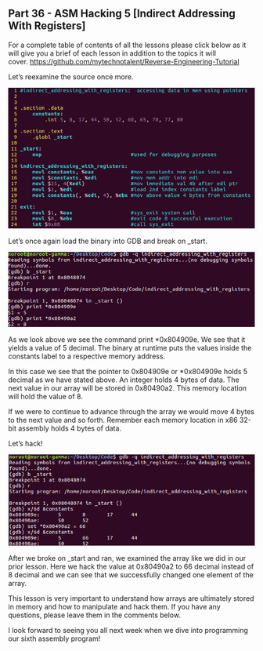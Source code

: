 ## Part 36 - ASM Hacking 5 \[Indirect Addressing With Registers\]

For a complete table of contents of all the lessons please click below as it will give you a brief of each lesson in addition to the topics it will cover.&nbsp;https://github.com/mytechnotalent/Reverse-Engineering-Tutorial

Let’s reexamine the source once more.

<div class="slate-resizable-image-embed slate-image-embed__resize-full-width"><img src="/imgs/1520173944761.jpg"/></div>

Let’s once again load the binary into GDB and break on \_start.

<div class="slate-resizable-image-embed slate-image-embed__resize-full-width"><img src="/imgs/1520175535307.jpg"/></div>

As we look above we see the command print \*0x804909e. We see that it yields a value of 5 decimal. The binary at runtime puts the values inside the constants label to a respective memory address.

In this case we see that the pointer to 0x804909e or \*0x804909e holds 5 decimal as we have stated above. An integer holds 4 bytes of data. The next value in our array will be stored in 0x80490a2. This memory location will hold the value of 8.

If we were to continue to advance through the array we would move 4 bytes to the next value and so forth. Remember each memory location in x86 32-bit assembly holds 4 bytes of data.

Let’s hack!

<div class="slate-resizable-image-embed slate-image-embed__resize-full-width"><img src="/imgs/1520450492026.jpg"/></div>

After we broke on \_start and ran, we examined the array like we did in our prior lesson. Here we hack the value at 0x80490a2 to 66 decimal instead of 8 decimal and we can see that we successfully changed one element of the array.

This lesson is very important to understand how arrays are ultimately stored in memory and how to manipulate and hack them. If you have any questions, please leave them in the comments below.

I look forward to seeing you all next week when we dive into programming our sixth assembly program!